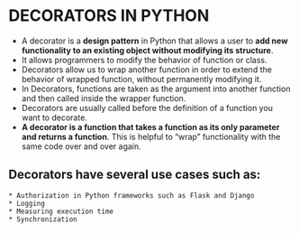 #       DECORATORS IN PYTHON
- A decorator is a **design pattern** in Python that allows a user to **add new functionality to an existing object without modifying its structure**.
- It allows programmers to modify the behavior of function or class.
- Decorators allow us to wrap another function in order to extend the behavior of wrapped function, without permanently modifying it.
- In Decorators, functions are taken as the argument into another function and then called inside the wrapper function.
- Decorators are usually called before the definition of a function you want to decorate.
- **A decorator is a function that takes a function as its only parameter and returns a function**. This is helpful to “wrap” functionality with the same code over and over again.

##		Decorators have several use cases such as:

	* Authorization in Python frameworks such as Flask and Django
	* Logging
	* Measuring execution time
	* Synchronization